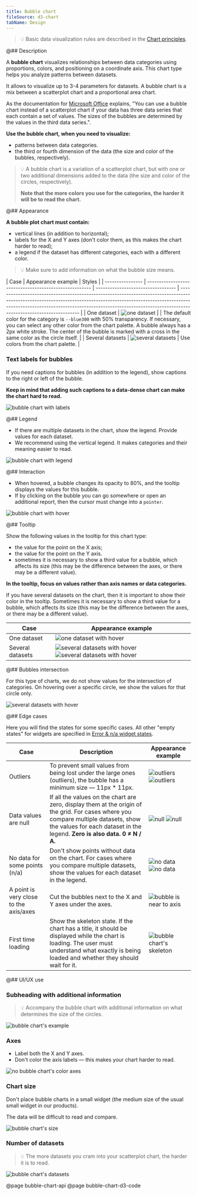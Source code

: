 ```yaml
---
title: Bubble chart
fileSource: d3-chart
tabName: Design
---
```


> 💡 Basic data visualization rules are described in the [Chart principles](/data-display/chart/).

@## Description

A **bubble chart** visualizes relationships between data categories using proportions, colors, and positioning on a coordinate axis. This chart type helps you analyze patterns between datasets.

It allows to visualize up to 3-4 parameters for datasets. A bubble chart is a mix between a scatterplot chart and a proportional area chart.

As the documentation for [Microsoft Office](https://en.wikipedia.org/wiki/Microsoft_Office) explains, "You can use a bubble chart instead of a scatterplot chart if your data has three data series that each contain a set of values. The sizes of the bubbles are determined by the values in the third data series.".

**Use the bubble chart, when you need to visualize:**

- patterns between data categories.
- the third or fourth dimension of the data (the size and color of the bubbles, respectively).

> 💡 A bubble chart is a variation of a scatterplot chart, but with one or two additional dimensions added to the data (the size and color of the circles, respectively).
>
> **Note that the more colors you use for the categories, the harder it will be to read the chart.**

@## Appearance

**A bubble plot chart must contain:**

- vertical lines (in addition to horizontal);
- labels for the X and Y axes (don't color them, as this makes the chart harder to read);
- a legend if the dataset has different categories, each with a different color.

> 💡 Make sure to add information on what the bubble size means.

| Case             | Appearance example                                     | Styles                             |
| ---------------- | ------------------------------------------------------ | ---------------------------------- | ----------------------------------------------------------------------------------------------------------------------------------------------------------------------------------------------------------------------------------------------------------------------------- |
| One dataset      | ![one dataset](static/positive-correlation-1.png)      |                                    | The default color for the category is `--blue300` with 50% transparency. If necessary, you can select any other color from the chart palette. A bubble always has a 2px white stroke. The center of the bubble is marked with a cross in the same color as the circle itself. |
| Several datasets | ![several datasets](static/positive-correlation-2.png) | Use colors from the chart palette. |

### Text labels for bubbles

If you need captions for bubbles (in addition to the legend), show captions to the right or left of the bubble.

**Keep in mind that adding such captions to a data-dense chart can make the chart hard to read.**

![bubble chart with labels](static/labels.png)

@## Legend

- If there are multiple datasets in the chart, show the legend. Provide values for each dataset.
- We recommend using the vertical legend. It makes categories and their meaning easier to read.

![bubble chart with legend](static/positive-correlation-2.png)

@## Interaction

- When hovered, a bubble changes its opacity to 80%, and the tooltip displays the values for this bubble.
- If by clicking on the bubble you can go somewhere or open an additional report, then the cursor must change into a `pointer`.

![bubble chart with hover](static/hover-1.png)

@## Tooltip

Show the following values in the tooltip for this chart type:

- the value for the point on the X axis;
- the value for the point on the Y axis.
- sometimes it is necessary to show a third value for a bubble, which affects its size (this may be the difference between the axes, or there may be a different value).

**In the tooltip, focus on values rather than axis names or data categories.**

If you have several datasets on the chart, then it is important to show their color in the tooltip. Sometimes it is necessary to show a third value for a bubble, which affects its size (this may be the difference between the axes, or there may be a different value).

| Case             | Appearance example                                                                                    |
| ---------------- | ----------------------------------------------------------------------------------------------------- |
| One dataset      | ![one dataset with hover](static/hover-2.png)                                                         |
| Several datasets | ![several datasets with hover](static/hover-1.png) ![several datasets with hover](static/hover-3.png) |

@## Bubbles intersection

For this type of charts, we do not show values for the intersection of categories. On hovering over a specific circle, we show the values for that circle only.

![several datasets with hover](static/hover-1.png)

@## Edge cases

Here you will find the states for some specific cases. All other "empty states" for widgets are specified in [Error & n/a widget states](/components/widget-empty/).

| Case                                   | Description                                                                                                                                                                                                       | Appearance example                                                    |
| -------------------------------------- | ----------------------------------------------------------------------------------------------------------------------------------------------------------------------------------------------------------------- | --------------------------------------------------------------------- |
| Outliers                               | To prevent small values from being lost under the large ones (outliers), the bubble has a minimum size — 11px \* 11px.                                                                                            | ![outliers](static/outliers-1.png) ![outliers](static/outliers-2.png) |
| Data values are null                   | If all the values on the chart are zero, display them at the origin of the grid. For cases where you compare multiple datasets, show the values for each dataset in the legend. **Zero is also data. 0 ≠ N / A.** | ![null](static/null-1.png) ![null](static/null-2.png)                 |
| No data for some points (n/a)          | Don't show points without data on the chart. For cases where you compare multiple datasets, show the values for each dataset in the legend.                                                                       | ![no data](static/n-a-1.png) ![no data](static/n-a-2.png)             |
| A point is very close to the axis/axes | Cut the bubbles next to the X and Y axes under the axes.                                                                                                                                                          | ![bubble is near to axis](static/cut.png)                             |
| First time loading                     | Show the skeleton state. If the chart has a title, it should be displayed while the chart is loading. The user must understand what exactly is being loaded and whether they should wait for it.                  | ![bubble chart's skeleton](static/skeleton.png)                       |

@## UI/UX use

### Subheading with additional information

> 💡 Accompany the bubble chart with additional information on what determines the size of the circles.

![bubble chart's example](static/ux-1.png)

### Axes

- Label both the X and Y axes.
- Don't color the axis labels — this makes your chart harder to read.

![no bubble chart's color axes](static/color-yes-no.png)

### Chart size

Don't place bubble charts in a small widget (the medium size of the usual small widget in our products).

The data will be difficult to read and compare.

![bubble chart's size](static/size-yes-no.png)

### Number of datasets

> 💡 The more datasets you cram into your scatterplot chart, the harder it is to read.

![bubble chart's datasets](static/categories-yes-no.png)

@page bubble-chart-api
@page bubble-chart-d3-code
